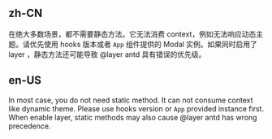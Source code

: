 ## zh-CN

在绝大多数场景，都不需要静态方法。它无法消费 context，例如无法响应动态主题。请优先使用 hooks 版本或者 `App` 组件提供的 Modal 实例。如果同时启用了 layer ，静态方法还可能导致 @layer antd 具有错误的优先级。

## en-US

In most case, you do not need static method. It can not consume context like dynamic theme. Please use hooks version or `App` provided instance first. When enable layer, static methods may also cause @layer antd has wrong precedence.
